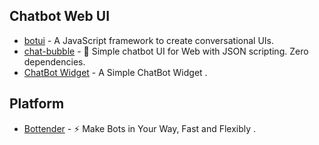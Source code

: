 ## Chatbot Web UI

- [botui](https://github.com/botui/botui) - A JavaScript framework to create conversational UIs.
- [chat-bubble](https://github.com/dmitrizzle/chat-bubble) - 🤖 Simple chatbot UI for Web with JSON scripting. Zero dependencies. 
- [ChatBot Widget](https://github.com/ashwinkshenoy/chatbot) - A Simple ChatBot Widget . 



## Platform

- [Bottender](https://github.com/Yoctol/bottender) - ⚡️ Make Bots in Your Way, Fast and Flexibly .

